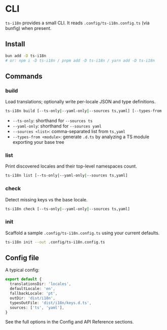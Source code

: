 # CLI

`ts-i18n` provides a small CLI. It reads `.config/ts-i18n.config.ts` (via bunfig) when present.

## Install

```bash
bun add -D ts-i18n
# or: npm i -D ts-i18n / pnpm add -D ts-i18n / yarn add -D ts-i18n
```

## Commands

### build

Load translations; optionally write per-locale JSON and type definitions.

```bash
ts-i18n build [--ts-only|--yaml-only|--sources ts,yaml] [--types-from ./locales/en/index.ts]
```

- `--ts-only`: shorthand for `--sources ts`
- `--yaml-only`: shorthand for `--sources yaml`
- `--sources <list>`: comma-separated list from `ts,yaml`
- `--types-from <module>`: generate `.d.ts` by analyzing a TS module exporting your base tree

### list

Print discovered locales and their top-level namespaces count.

```bash
ts-i18n list [--ts-only|--yaml-only|--sources ts,yaml]
```

### check

Detect missing keys vs the base locale.

```bash
ts-i18n check [--ts-only|--yaml-only|--sources ts,yaml]
```

### init

Scaffold a sample `.config/ts-i18n.config.ts` using your current defaults.

```bash
ts-i18n init --out .config/ts-i18n.config.ts
```

## Config file

A typical config:

```ts
export default {
  translationsDir: 'locales',
  defaultLocale: 'en',
  fallbackLocale: 'pt',
  outDir: 'dist/i18n',
  typesOutFile: 'dist/i18n/keys.d.ts',
  sources: ['ts', 'yaml'],
}
```

See the full options in the Config and API Reference sections.

